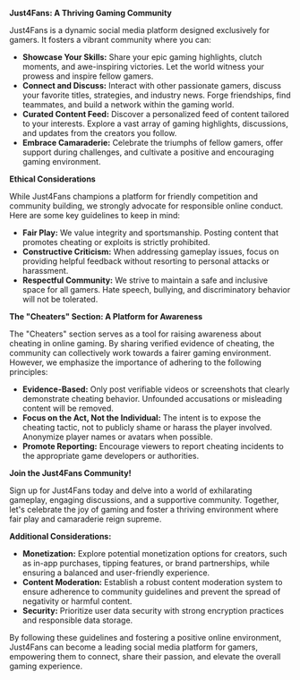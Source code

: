 
**Just4Fans: A Thriving Gaming Community**

Just4Fans is a dynamic social media platform designed exclusively for gamers. It fosters a vibrant community where you can:

* **Showcase Your Skills:** Share your epic gaming highlights, clutch moments, and awe-inspiring victories. Let the world witness your prowess and inspire fellow gamers.
* **Connect and Discuss:** Interact with other passionate gamers, discuss your favorite titles, strategies, and industry news. Forge friendships, find teammates, and build a network within the gaming world.
* **Curated Content Feed:** Discover a personalized feed of content tailored to your interests. Explore a vast array of gaming highlights, discussions, and updates from the creators you follow.
* **Embrace Camaraderie:** Celebrate the triumphs of fellow gamers, offer support during challenges, and cultivate a positive and encouraging gaming environment.

**Ethical Considerations**

While Just4Fans champions a platform for friendly competition and community building, we strongly advocate for responsible online conduct. Here are some key guidelines to keep in mind:

* **Fair Play:** We value integrity and sportsmanship. Posting content that promotes cheating or exploits is strictly prohibited.
* **Constructive Criticism:** When addressing gameplay issues, focus on providing helpful feedback without resorting to personal attacks or harassment.
* **Respectful Community:** We strive to maintain a safe and inclusive space for all gamers. Hate speech, bullying, and discriminatory behavior will not be tolerated.

**The "Cheaters" Section: A Platform for Awareness**

The "Cheaters" section serves as a tool for raising awareness about cheating in online gaming. By sharing verified evidence of cheating, the community can collectively work towards a fairer gaming environment. However, we emphasize the importance of adhering to the following principles:

* **Evidence-Based:** Only post verifiable videos or screenshots that clearly demonstrate cheating behavior. Unfounded accusations or misleading content will be removed.
* **Focus on the Act, Not the Individual:** The intent is to expose the cheating tactic, not to publicly shame or harass the player involved. Anonymize player names or avatars when possible.
* **Promote Reporting:** Encourage viewers to report cheating incidents to the appropriate game developers or authorities.

**Join the Just4Fans Community!**

Sign up for Just4Fans today and delve into a world of exhilarating gameplay, engaging discussions, and a supportive community. Together, let's celebrate the joy of gaming and foster a thriving environment where fair play and camaraderie reign supreme.

**Additional Considerations:**

* **Monetization:** Explore potential monetization options for creators, such as in-app purchases, tipping features, or brand partnerships, while ensuring a balanced and user-friendly experience.
* **Content Moderation:** Establish a robust content moderation system to ensure adherence to community guidelines and prevent the spread of negativity or harmful content. 
* **Security:** Prioritize user data security with strong encryption practices and responsible data storage.

By following these guidelines and fostering a positive online environment, Just4Fans can become a leading social media platform for gamers, empowering them to connect, share their passion, and elevate the overall gaming experience.
